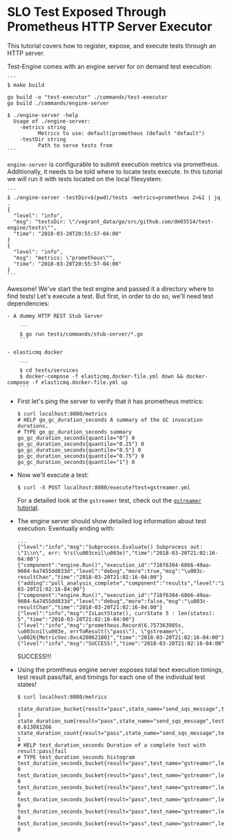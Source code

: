 # SLO Test Exposed Through Prometheus HTTP Server Executor


This tutorial covers how to register, expose, and execute tests through an
HTTP server.

Test-Engine comes with an engine server for on demand test execution:

    ```
    $ make build

    go build -o "test-executor" ./commands/test-executor
    go build ./commands/engine-server

    $ ./engine-server -help
      Usage of ./engine-server:
        -metrics string
              Metrics to use: default|prometheus (default "default")
        -testDir string
              Path to serve tests from
    ```

`engine-server` is configurable to submit execution metrics via prometheus.  
Additionally, it needs to be told where to locate tests execute.  In this tutorial
we will run it with tests located on the local filesystem:

    ```
    $ ./engine-server -testDir=$(pwd)/tests -metrics=prometheus 2>&1 | jq .
    {
      "level": "info",
      "msg": "testsDir: \"/vagrant_data/go/src/github.com/dm03514/test-engine/tests\"",
      "time": "2018-03-20T20:55:57-04:00"
    }
    {
      "level": "info",
      "msg": "metrics: \"prometheus\"",
      "time": "2018-03-20T20:55:57-04:00"
    }
    ```

Awesome! We've start the test engine and passed it a directory where to find
tests!  Let's execute a test.  But first, in order to do so, we'll need
test dependencies: 

    - A dummy HTTP REST Stub Server
        
        ```
        $ go run tests/commands/stub-server/*.go
        ```
        
    - elasticmq docker
        
        ```
        $ cd tests/services 
        $ docker-compose -f elasticmq.docker-file.yml down && docker-compose -f elasticmq.docker-file.yml up
        ```
        
- First let's ping the server to verify that it has prometheus metrics:
    ```
    $ curl localhost:8080/metrics
    # HELP go_gc_duration_seconds A summary of the GC invocation durations.
    # TYPE go_gc_duration_seconds summary
    go_gc_duration_seconds{quantile="0"} 0
    go_gc_duration_seconds{quantile="0.25"} 0
    go_gc_duration_seconds{quantile="0.5"} 0
    go_gc_duration_seconds{quantile="0.75"} 0
    go_gc_duration_seconds{quantile="1"} 0
    ```
    
- Now we'll execute a test:

    ```
    $ curl -X POST localhost:8080/execute?test=gstreamer.yml
    ```
    
    For a detailed look at the `gstreamer` test, check out the [`gstreamer` tutorial](GSTREAMER_TUTORIAL.md).
    
- The engine server should show detailed log information about test execution:
    Eventually ending with:
    
    ```
    ...
    {"level":"info","msg":"Subprocess.Evaluate() Subprocess out: \"1\\n\", err: %!s(\u003cnil\u003e)","time":"2018-03-20T21:02:16-04:00"}
    {"component":"engine.Run()","execution_id":"716f6384-6866-49aa-9604-6a7455dd833d","level":"debug","more":true,"msg":"\u003c-resultChan","time":"2018-03-20T21:02:16-04:00"}
    {"adding":"poll_analysis_complete","component":"results","level":"info","msg":"Add()","name":"poll_analysis_complete","time":"2018-03-20T21:02:16-04:00"}
    {"component":"engine.Run()","execution_id":"716f6384-6866-49aa-9604-6a7455dd833d","level":"debug","more":false,"msg":"\u003c-resultChan","time":"2018-03-20T21:02:16-04:00"}
    {"level":"info","msg":"IsLastState(), currState 5 : len(states): 5","time":"2018-03-20T21:02:16-04:00"}
    {"level":"info","msg":"prometheus.Record(6.757363905s, \u003cnil\u003e, errToResult(\"pass\"), \"gstreamer\", \u0026{MetricVec:0xc420062180}","time":"2018-03-20T21:02:16-04:00"}
    {"level":"info","msg":"SUCCESS!","time":"2018-03-20T21:02:16-04:00"
    ```
    
    SUCCESS!!!
    
- Using the promtheus engine server exposes total text execution timings, test result
    pass/fail, and timings for each one of the individual test states!
    
    ```
    $ curl localhost:8080/metrics
    
    state_duration_bucket{result="pass",state_name="send_sqs_message",test_name="gstreamer",le="+Inf"} 1
    state_duration_sum{result="pass",state_name="send_sqs_message",test_name="gstreamer"} 0.613081266
    state_duration_count{result="pass",state_name="send_sqs_message",test_name="gstreamer"} 1
    # HELP test_duration_seconds Duration of a complete test with result:pass|fail
    # TYPE test_duration_seconds histogram
    test_duration_seconds_bucket{result="pass",test_name="gstreamer",le="0.005"} 0
    test_duration_seconds_bucket{result="pass",test_name="gstreamer",le="0.01"} 0
    test_duration_seconds_bucket{result="pass",test_name="gstreamer",le="0.025"} 0
    test_duration_seconds_bucket{result="pass",test_name="gstreamer",le="0.05"} 0
    test_duration_seconds_bucket{result="pass",test_name="gstreamer",le="0.1"} 0
    test_duration_seconds_bucket{result="pass",test_name="gstreamer",le="0.25"} 0
    ```
